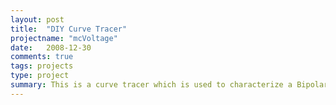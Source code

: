 ```yaml
---
layout: post
title:  "DIY Curve Tracer"
projectname: "mcVoltage"
date:   2008-12-30
comments: true
tags: projects
type: project
summary: This is a curve tracer which is used to characterize a Bipolar Junction Transistor (BJT). It's actually not that bad.
---
```

